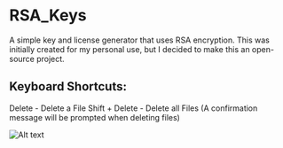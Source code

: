 # RSA_Keys
A simple key and license generator that uses RSA encryption. 
This was initially created for my personal use, but I decided to make this an open-source project.

## Keyboard Shortcuts:
Delete - Delete a File
Shift + Delete - Delete all Files
(A confirmation message will be prompted when deleting files)

![Alt text](https://i.imgur.com/PqkwcF7.png)  
